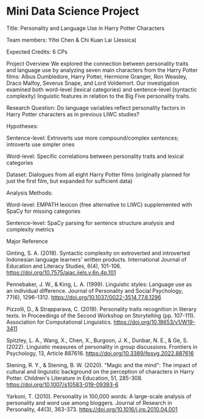# Mini Data Science Project

Title: Personality and Language Use in Harry Potter Characters

Team members: Yifei Chen & Chi Kuan Lai (Jessica)

Expected Credits: 6 CPs

Project Overview
We explored the connection between personality traits and language use by analyzing seven main characters from the Harry Potter films: Albus Dumbledore, Harry Potter, Hermione Granger, Ron Weasley, Draco Malfoy, Severus Snape, and Lord Voldemort. Our investigation examined both word-level (lexical categories) and sentence-level (syntactic complexity) linguistic features in relation to the Big Five personality traits.

Research Question: Do language variables reflect personality factors in Harry Potter characters as in previous LIWC studies?

Hypotheses:

Sentence-level: Extroverts use more compound/complex sentences; introverts use simpler ones

Word-level: Specific correlations between personality traits and lexical categories

Dataset: Dialogues from all eight Harry Potter films (originally planned for just the first film, but expanded for sufficient data)

Analysis Methods:

Word-level: EMPATH lexicon (free alternative to LIWC) supplemented with SpaCy for missing categories

Sentence-level: SpaCy parsing for sentence structure analysis and complexity metrics

Major Reference

Ginting, S. A. (2018). Syntactic complexity on extroverted and introverted Indonesian language learners' written products. International Journal of Education and Literacy Studies, 6(4), 101-106. https://doi.org/10.7575/aiac.ijels.v.6n.4p.101

Pennebaker, J. W., & King, L. A. (1999). Linguistic styles: Language use as an individual difference. Journal of Personality and Social Psychology, 77(6), 1296-1312. https://doi.org/10.1037/0022-3514.77.6.1296

Pizzolli, D., & Strapparava, C. (2019). Personality traits recognition in literary texts. In Proceedings of the Second Workshop on Storytelling (pp. 107-111). Association for Computational Linguistics. https://doi.org/10.18653/v1/W19-3411

Spitzley, L. A., Wang, X., Chen, X., Burgoon, J. K., Dunbar, N. E., & Ge, S. (2022). Linguistic measures of personality in group discussions. Frontiers in Psychology, 13, Article 887616. https://doi.org/10.3389/fpsyg.2022.887616

Stening, R. Y., & Stening, B. W. (2020). "Magic and the mind": The impact of cultural and linguistic background on the perception of characters in Harry Potter. Children's Literature in Education, 51, 285-308. https://doi.org/10.1007/s10583-019-09393-6

Yarkoni, T. (2010). Personality in 100,000 words: A large-scale analysis of personality and word use among bloggers. Journal of Research in Personality, 44(3), 363-373. https://doi.org/10.1016/j.jrp.2010.04.001
